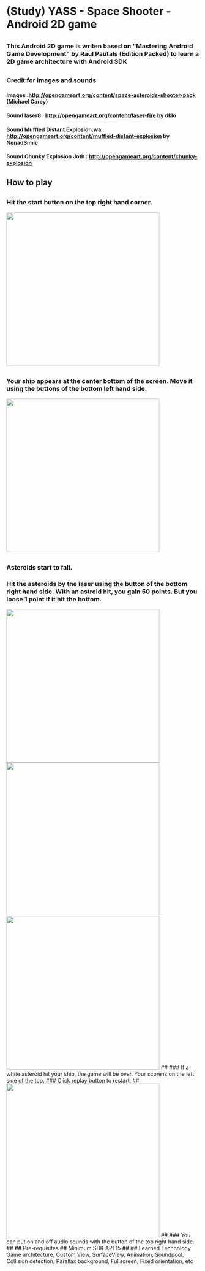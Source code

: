 # (Study) YASS - Space Shooter - Android 2D game
##
### This Android 2D game is writen based on "Mastering Android Game Development" by Raul Pautals (Edition Packed) to learn a 2D game architecture with Android SDK
##
### Credit for images and sounds
####  Images :http://opengameart.org/content/space-asteroids-shooter-pack (Michael Carey)
####  Sound laser8 : http://opengameart.org/content/laser-fire by  dklo
####  Sound Muffled Distant Explosion.wa : http://opengameart.org/content/muffled-distant-explosion by NenadSimic
####  Sound Chunky Explosion Joth : http://opengameart.org/content/chunky-explosion
##
## How to play
##
### Hit the start button on the top right hand corner.
<img src="https://cloud.githubusercontent.com/assets/21304543/22428196/6f49cf1a-e706-11e6-8520-4c0953b7fe7b.png" width="400"/>

##
### Your ship appears at the center bottom of the screen. Move it using the buttons of the bottom left hand side. 
<img src="https://cloud.githubusercontent.com/assets/21304543/22428197/6f4b3bde-e706-11e6-9890-3a1f92c0b0f2.png" width="400"/>

##
### Asteroids start to fall. 
### Hit the asteroids by the laser using the button of the bottom right hand side. With an astroid hit, you gain 50 points. But you loose 1 point if it hit the bottom. 

<img src="https://cloud.githubusercontent.com/assets/21304543/22428198/6f501d84-e706-11e6-92b8-2f061a8367c4.png" width="400"/>
<img src="(https://cloud.githubusercontent.com/assets/21304543/22428199/6f5574aa-e706-11e6-902f-3dde3d5f10ba.png" width="400"/>
<img src="https://cloud.githubusercontent.com/assets/21304543/22428200/6f5ffed4-e706-11e6-98c5-4684b9ec7931.png" width="400"/>
##
### If a white asteroid hit your ship, the game will be over. Your score is on the left side of the top. 
### Click replay button to restart.
##
<img src="https://cloud.githubusercontent.com/assets/21304543/22428201/6f610ed2-e706-11e6-9501-8a110b9959d3.png" width="400"/>
##
### You can put on and off audio sounds with the button of the top right hand side.
##
## Pre-requisites
##
Minimum SDK API 15
##
## Learned Technology
Game architecture,
Custom View, SurfaceView, Animation, Soundpool, Collision detection, Parallax background, Fullscreen, Fixed orientation, etc



